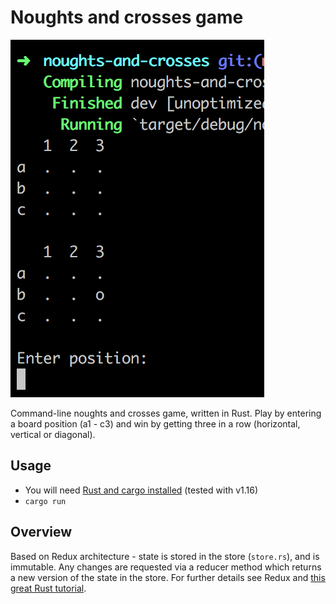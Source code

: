 # Noughts and crosses game

![](screenshot.png)

Command-line noughts and crosses game, written in Rust. Play by entering a board position (a1 - c3) and win by getting three in a row (horizontal, vertical or diagonal).

## Usage
- You will need [Rust and cargo installed](https://www.rust-lang.org/en-US/) (tested with v1.16)
- `cargo run`

## Overview
Based on Redux architecture - state is stored in the store (`store.rs`), and is immutable. Any changes are requested via a reducer method which returns a new version of the state in the store. For further details see Redux and [this great Rust tutorial](http://fredrik.anderzon.se/2016/05/10/rust-for-node-developers-part-1-introduction/).
